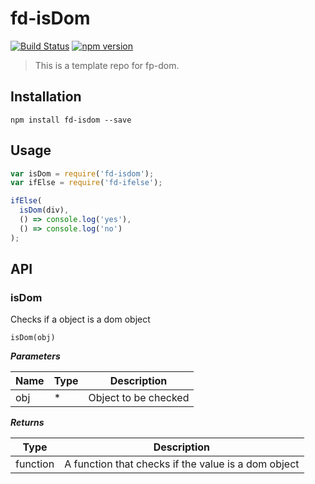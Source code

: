 # fd-isDom

[![Build Status](https://travis-ci.org/fp-dom/fd-isDom.svg)](https://travis-ci.org/fp-dom/fd-isDom) [![npm version](https://badge.fury.io/js/fd-isdom.svg)](http://badge.fury.io/js/fd-isdom)
> This is a template repo for fp-dom.

## Installation

`npm install fd-isdom --save`

## Usage

```js
var isDom = require('fd-isdom');
var ifElse = require('fd-ifelse');

ifElse(
  isDom(div),
  () => console.log('yes'),
  () => console.log('no')
);
```


## API

### isDom

Checks if a object is a dom object

`isDom(obj)`

***Parameters***

| Name          | Type        | Description                |
| ------------- | ----------- | -------------------------- |
| obj           | *           | Object to be checked       |

***Returns***

| Type        | Description                                         |
| ----------- | --------------------------                          |
| function    | A function that checks if the value is a dom object |
